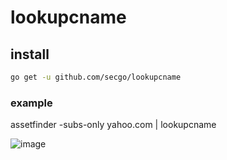 # lookupcname

## install
```bash
go get -u github.com/secgo/lookupcname

```

### example


assetfinder -subs-only yahoo.com | lookupcname 


![image](https://user-images.githubusercontent.com/103000400/161841872-2b99e056-d828-4f3f-b660-18c61addf7b5.png)
